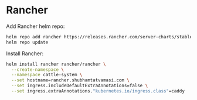 # Rancher


Add Rancher helm repo:
```bash
helm repo add rancher https://releases.rancher.com/server-charts/stable
helm repo update
```

Install Rancher:
```bash
helm install rancher rancher/rancher \
  --create-namespace \
  --namespace cattle-system \
  --set hostname=rancher.shubhamtatvamasi.com \
  --set ingress.includeDefaultExtraAnnotations=false \
  --set ingress.extraAnnotations."kubernetes.io/ingress.class"=caddy
```
